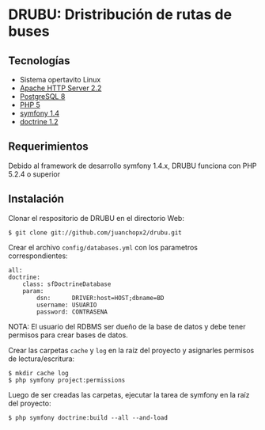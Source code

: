 DRUBU: Dristribución de rutas de buses
======================================

Tecnologías
-----------

* Sistema opertavito Linux
* [Apache HTTP Server 2.2][1]
* [PostgreSQL 8][2]
* [PHP 5][3]
 * [symfony 1.4][4]
 * [doctrine 1.2][5]

Requerimientos
--------------

Debido al framework de desarrollo symfony 1.4.x, DRUBU funciona con PHP 5.2.4 o
superior

Instalación
-----------

Clonar el respositorio de DRUBU en el directorio Web:

    $ git clone git://github.com/juanchopx2/drubu.git

Crear el archivo `config/databases.yml` con los parametros correspondientes:

    all:
    doctrine:
        class: sfDoctrineDatabase
        param:
            dsn:      DRIVER:host=HOST;dbname=BD
            username: USUARIO
            password: CONTRASENA

NOTA: El usuario del RDBMS ser dueño de la base de datos y debe tener permisos 
para crear bases de datos.

Crear las carpetas `cache` y `log` en la raíz del proyecto y asignarles permisos
de lectura/escritura:

    $ mkdir cache log
    $ php symfony project:permissions

Luego de ser creadas las carpetas, ejecutar la tarea de symfony en la raíz del 
proyecto:

    $ php symfony doctrine:build --all --and-load

[1]: http://httpd.apache.org/
[2]: http://www.postgresql.org/
[3]: http://www.php.net
[4]: http://www.symfony-project.org/
[5]: http://www.doctrine-project.org/projects/orm
